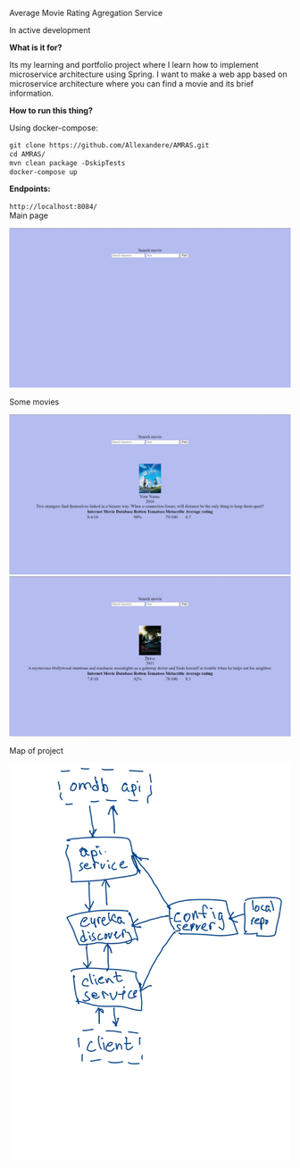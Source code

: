 Average Movie Rating Agregation Service

In active development

**What is it for?**<br />
  
  Its my learning and portfolio project where I learn how to implement microservice architecture using Spring. 
  I want to make a web app based on microservice architecture where you can find a movie and its brief information.

**How to run this thing?**<br />

  Using docker-compose:<br />
  ```
  git clone https://github.com/Allexandere/AMRAS.git
  cd AMRAS/
  mvn clean package -DskipTests
  docker-compose up
  ```
 **Endpoints:**<br />
 
  `http://localhost:8084/`<br />
  Main page <br />
  
  ![alt text](https://github.com/Allexandere/AMRAS/blob/main/main-page.jpg?raw=true)
  
  Some movies
  
  ![alt text](https://github.com/Allexandere/AMRAS/blob/main/movie1.jpg?raw=true)
  ![alt text](https://github.com/Allexandere/AMRAS/blob/main/movie2.jpg?raw=true)
  
  Map of project
  
  ![alt text](https://github.com/Allexandere/AMRAS/blob/main/map.jpg?raw=true)
  
  
